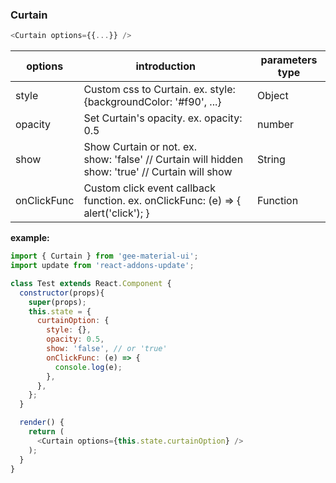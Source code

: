 ### Curtain
```js
<Curtain options={{...}} />
```

options                   | introduction                                                        | parameters type
------------------------- | ------------------------------------------------------------------- | -------------------
style                     | Custom css to Curtain. ex. style: {backgroundColor: '#f90', ...}    | Object
opacity                   | Set Curtain's opacity. ex. opacity: 0.5   | number
show                      | Show Curtain or not. ex.<br/>show: 'false' // Curtain will hidden<br/>show: 'true' // Curtain will show   | String
onClickFunc               | Custom click event callback function. ex. onClickFunc: (e) => { alert('click'); } | Function

**example:**
```js
import { Curtain } from 'gee-material-ui';
import update from 'react-addons-update';

class Test extends React.Component {
  constructor(props){
    super(props);
    this.state = {
      curtainOption: {
        style: {},
        opacity: 0.5,
        show: 'false', // or 'true'
        onClickFunc: (e) => {
          console.log(e);
        },
      },
    };
  }

  render() {
    return (
      <Curtain options={this.state.curtainOption} />
    );
  }
}
```

